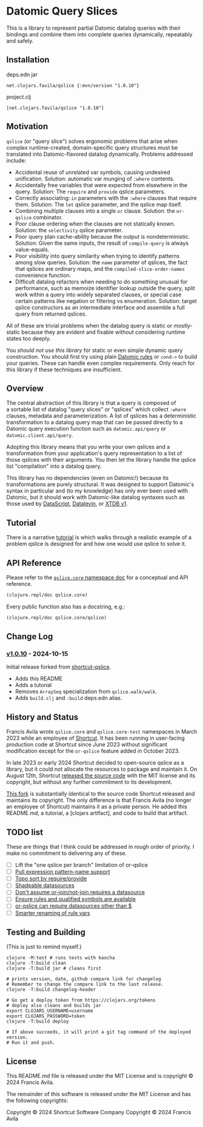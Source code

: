 # Datomic Query Slices

This is a library to represent partial Datomic datalog queries with their 
bindings and combine them into complete queries dynamically, repeatably and 
safely.

## Installation

deps.edn jar

```
net.clojars.favila/qslice {:mvn/version "1.0.10"}
```

project.clj

```
[net.clojars.favila/qslice "1.0.10"]
```

## Motivation

`qslice` (or "query slice") solves ergonomic problems that arise
when complex runtime-created, domain-specific query structures
must be translated into Datomic-flavored datalog dynamically.
Problems addressed include:

* Accidental reuse of unrelated var symbols, causing undesired unification.
  Solution: automatic var munging of `:where` contents.
* Accidentally free variables that were expected from elsewhere in the query.
  Solution: The `require` and `provide` qslice parameters.
* Correctly associating`:in` parameters with the `:where` clauses that 
  require them.
  Solution: The `let` qslice parameter, and the qslice map itself.
* Combining multiple clauses into a single `or` clause.
  Solution: the `or-qslice` combinator.
* Poor clause ordering when the clauses are not statically known.
  Solution: the `selectivity` qslice parameter.
* Poor query plan cache-ability because the output is nondeterministic.
  Solution: Given the same inputs, the result of `compile-query` is 
  always value-equals.
* Poor visibility into query similarity when trying to identify patterns
  among slow queries.
  Solution: the `name` parameter of qslices, the fact that qslices are 
  ordinary maps, and the `compiled-slice-order-names` convenience function.
* Difficult datalog refactors when needing to do something unusual for 
  performance, such as memoize identifier lookup outside the query,
  split work within a query into widely separated clauses,
  or special case certain patterns like negation or filtering vs enumeration.
  Solution: target qslice constructors as an intermediate interface
  and assemble a full query from returned qslices.

All of these are trivial problems when the datalog query is static or 
mostly-static because they are evident and fixable without considering 
runtime states too deeply.

You *should not use this library* for static or even simple dynamic query 
construction.
You should first try using plain [Datomic rules] 
or `cond->` to build your queries.
These can handle even complex requirements.
Only reach for this library if these techniques are insufficient.

[Datomic rules]: https://docs.datomic.com/query/query-data-reference.html#rules

## Overview

The central abstraction of this library is that a query is composed of  
a sortable list of datalog "query slices" or "qslices"
which collect `:where` clauses, metadata and parameterization.
A list of qslices has a deterministic transformation to a datalog query map
that can be passed directly to a Datomic query execution function such
as `datomic.api/query` or `datomic.client.api/query`.

Adopting this library means that you write your own qslices
and a transformation from your application's query representation
to a list of those qslices with their arguments.
You then let the library handle the qslice list
"compilation" into a datalog query.

This library has no dependencies (even on Datomic!) because
its transformations are purely structural.
It was designed to support Datomic's syntax in particular
and (to my knowledge) has only ever been used with Datomic, 
but it should work with Datomic-like datalog syntaxes
such as those used by [DataScript], [Datalevin], or [XTDB v1].

[DataScript]: https://github.com/tonsky/datascript
[Datalevin]: https://github.com/juji-io/datalevin
[XTDB v1]: https://v1-docs.xtdb.com/language-reference/datalog-queries/

## Tutorial

There is a narrative [tutorial] is which walks through
a realistic example of a problem qslice is designed for
and how one would use qslice to solve it.

[tutorial]: tutorial.md

## API Reference

Please refer to the [`qslice.core` namespace doc][qslice.core]
for a conceptual and API reference.

[qslice.core]: https://github.com/favila/qslice/blob/main/src/qslice/core.clj

```clojure
(clojure.repl/doc qslice.core)
```

Every public function also has a docstring, e.g.:

```clojure
(clojure.repl/doc qslice.core/qslice)
```

## Change Log

### [v1.0.10] - 2024-10-15
[v1.0.10]: https://github.com/favila/qslice/compare/607d97899ca8d75946651f4181caafe0ad02103a...v1.0.10

Initial release forked from [shortcut-qslice].

* Adds this README
* Adds a tutorial
* Removes `ArraySeq` specialization from `qslice.walk/walk`.
* Adds `build.clj` and `:build` deps.edn alias.

## History and Status

Francis Avila wrote `qslice.core` and `qslice.core-test` namespaces 
in March 2023 while an employee of [Shortcut].
It has been running in user-facing production code at Shortcut since June 2023
without significant modification
except for the `or-qslice` feature added in October 2023.

In late 2023 or early 2024 Shortcut decided to open-source qslice as a library,
but it could not allocate the resources to package and maintain it.
On August 12th, Shortcut [released the source code][shortcut-qslice]
with the MIT license and its copyright,
but without any further commitment to its development.

[This fork][favila-qslice] is substantially identical
to the source code Shortcut released
and maintains its copyright.
The only difference is that Francis Avila (no longer an employee of Shortcut)
maintains it as a private person.
He added this README.md, a tutorial, a [clojars artifact], and code to build 
that artifact.

[Shortcut]: https://shortcut.com
[shortcut-qslice]: https://github.com/useshortcut/qslice
[favila-qslice]: https://github.com
[clojars-artifact]: https://clojars.org/net.clojars.favila/qslice

## TODO list

These are things that I think could be addressed in rough order of priority.
I make no commitment to delivering any of these.

 - [ ] Lift the "one qslice per branch" limitation of or-qslice
 - [ ] [Pull expression pattern-name support](https://github.com/favila/qslice/blob/607d97899ca8d75946651f4181caafe0ad02103a/src/qslice/core.clj#L567)
 - [ ] [Topo sort by require/provide](https://github.com/favila/qslice/blob/607d97899ca8d75946651f4181caafe0ad02103a/src/qslice/core.clj#L486)
 - [ ] [Shadeable datasources](https://github.com/favila/qslice/blob/607d97899ca8d75946651f4181caafe0ad02103a/src/qslice/core.clj#L162)
 - [ ] [Don't assume or-join/not-join requires a datasource](https://github.com/favila/qslice/blob/607d97899ca8d75946651f4181caafe0ad02103a/src/qslice/core.clj#L111)
 - [ ] [Ensure rules and qualified symbols are available](https://github.com/favila/qslice/blob/607d97899ca8d75946651f4181caafe0ad02103a/src/qslice/core.clj#L149)
 - [ ] [or-qslice can require datasources other than $](https://github.com/favila/qslice/blob/607d97899ca8d75946651f4181caafe0ad02103a/src/qslice/core.clj#L716)
 - [ ] [Smarter renaming of rule vars](https://github.com/favila/qslice/blob/607d97899ca8d75946651f4181caafe0ad02103a/test/qslice/core_test.clj#L395)
 
## Testing and Building

(This is just to remind myself.)

```shell
clojure -M:test # runs tests with kaocha
clojure -T:build clean
clojure -T:build jar # cleans first

# prints version, date, github compare link for changelog
# Remember to change the compare link to the last release.
clojure -T:build changelog-header

# Go get a deploy token from https://clojars.org/tokens
# deploy also cleans and builds jar
export CLOJARS_USERNAME=username
export CLOJARS_PASSWORD=token
clojure -T:build deploy

# If above succeeds, it will print a git tag command of the deployed version.
# Run it and push.
```

## License

This README.md file is released under the MIT License
and is copyright © 2024 Francis Avila.

The remainder of this software is released under the MIT License
and has the following copyrights:

Copyright © 2024 Shortcut Software Company
Copyright © 2024 Francis Avila
